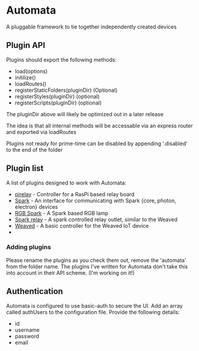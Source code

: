 # Automata

A pluggable framework to tie together independently created devices

## Plugin API

Plugins should export the following methods:

* load(options)
* initilize()
* loadRoutes()
* registerStaticFolders(pluginDir) (Optional)
* registerStyles(pluginDir) (optional)
* registerScripts(pluginDir) (optional)

The pluginDir above will likely be optimized out in a later release

The idea is that all internal methods will be accessable via an express
  router and exported via loadRoutes

Plugins not ready for prime-time can be disabled by appending '.disabled' to
the end of the folder

## Plugin list

A list of plugins designed to work with Automata:

* [pirelay](https://github.com/ohnoitsyou/automata-pirelay) - Controller for a RasPi based relay board
* [Spark](https://github.com/ohnoitsyou/automata-spark) - An interface for communicating with Spark {core, photon, electron} devices
* [RGB Spark](https://github.com/ohnoitsyou/automata-rgb-light) - A Spark based RGB lamp
* [Spark relay](https://github.com/ohnoitsyou/automata-relay) - A spark controlled relay outlet, similar to the Weaved
* [Weaved](https://github.com/ohnoitsyou/automata-weaved) - A basic controller for the Weaved IoT device
* 
### Adding plugins

Please rename the plugins as you check them out, remove the 'automata' from the folder name. The plugins I've written for Automata don't take this into account in their API scheme. (I'm working on it!)


## Authentication

Automata is configured to use basic-auth to secure the UI. Add an array called authUsers to the configuration file. Provide the following details:

* id
* username
* password
* email

